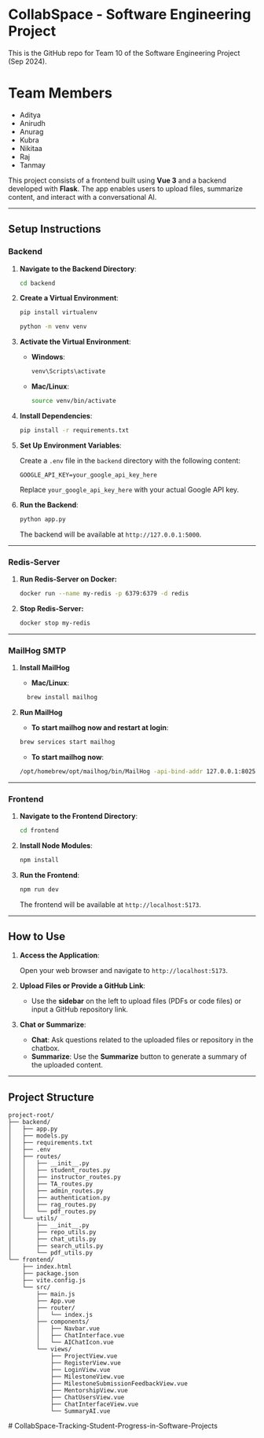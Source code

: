 # CollabSpace - Software Engineering Project
This is the GitHub repo for Team 10 of the Software Engineering Project (Sep 2024).

# Team Members
- Aditya
- Anirudh
- Anurag
- Kubra
- Nikitaa
- Raj
- Tanmay


This project consists of a frontend built using **Vue 3** and a backend developed with **Flask**. The app enables users to upload files, summarize content, and interact with a conversational AI.

---


## Setup Instructions

### Backend

1. **Navigate to the Backend Directory**:

   ```bash
   cd backend
   ```

2. **Create a Virtual Environment**:

   ```bash
   pip install virtualenv
   ```
   
   ```bash
   python -m venv venv
   ```

3. **Activate the Virtual Environment**:

   - **Windows**:

     ```bash
     venv\Scripts\activate
     ```

   - **Mac/Linux**:

     ```bash
     source venv/bin/activate
     ```

4. **Install Dependencies**:

   ```bash
   pip install -r requirements.txt
   ```

5. **Set Up Environment Variables**:

   Create a `.env` file in the `backend` directory with the following content:

   ```env
   GOOGLE_API_KEY=your_google_api_key_here
   ```

   Replace `your_google_api_key_here` with your actual Google API key.

6. **Run the Backend**:

   ```bash
   python app.py
   ```

   The backend will be available at `http://127.0.0.1:5000`.

---
### Redis-Server

1. **Run Redis-Server on Docker:**

   ```bash
   docker run --name my-redis -p 6379:6379 -d redis
   ```
2. **Stop Redis-Server:**

   ```bash
   docker stop my-redis
   ```

---
### MailHog SMTP

1. **Install MailHog**
   - **Mac/Linux**:
   ```bash
     brew install mailhog
   ```

2. **Run MailHog**
   - **To start mailhog now and restart at login**:
   ```bash
   brew services start mailhog
   ```

   - **To start mailhog now**:
   ```bash
   /opt/homebrew/opt/mailhog/bin/MailHog -api-bind-addr 127.0.0.1:8025 -smtp-bind-addr 127.0.0.1:1025 -ui-bind-addr 127.0.0.1:8025
   ```

---
### Frontend

1. **Navigate to the Frontend Directory**:

   ```bash
   cd frontend
   ```

2. **Install Node Modules**:

   ```bash
   npm install
   ```

3. **Run the Frontend**:

   ```bash
   npm run dev
   ```

   The frontend will be available at `http://localhost:5173`.

---

## How to Use

1. **Access the Application**:

   Open your web browser and navigate to `http://localhost:5173`.

2. **Upload Files or Provide a GitHub Link**:

   - Use the **sidebar** on the left to upload files (PDFs or code files) or input a GitHub repository link.

3. **Chat or Summarize**:

   - **Chat**: Ask questions related to the uploaded files or repository in the chatbox.
   - **Summarize**: Use the **Summarize** button to generate a summary of the uploaded content.

---


## Project Structure

```
project-root/
├── backend/
│   ├── app.py
│   ├── models.py
│   ├── requirements.txt
│   ├── .env
│   ├── routes/
│   │   ├── __init__.py
│   │   ├── student_routes.py
│   │   ├── instructor_routes.py
│   │   ├── TA_routes.py
│   │   ├── admin_routes.py
│   │   ├── authentication.py
│   │   ├── rag_routes.py
│   │   └── pdf_routes.py
│   └── utils/
│       ├── __init__.py
│       ├── repo_utils.py
│       ├── chat_utils.py
│       ├── search_utils.py
│       └── pdf_utils.py
└── frontend/
    ├── index.html
    ├── package.json
    ├── vite.config.js
    └── src/
        ├── main.js
        ├── App.vue
        ├── router/
        │   └── index.js
        ├── components/
        │   ├── Navbar.vue
        │   ├── ChatInterface.vue
        │   └── AIChatIcon.vue
        └── views/
            ├── ProjectView.vue
            ├── RegisterView.vue
            ├── LoginView.vue
            ├── MilestoneView.vue
            ├── MilestoneSubmissionFeedbackView.vue
            ├── MentorshipView.vue
            ├── ChatUsersView.vue
            ├── ChatInterfaceView.vue
            └── SummaryAI.vue
```
#   C o l l a b S p a c e - T r a c k i n g - S t u d e n t - P r o g r e s s - i n - S o f t w a r e - P r o j e c t s  
 